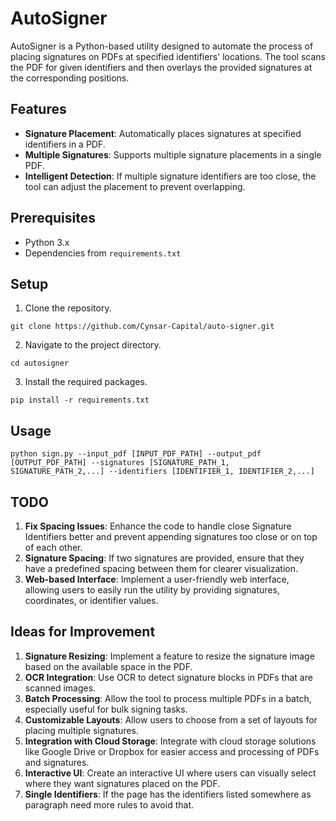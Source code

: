 

# AutoSigner


AutoSigner is a Python-based utility designed to automate the process of placing signatures on PDFs at specified identifiers' locations. The tool scans the PDF for given identifiers and then overlays the provided signatures at the corresponding positions.

## Features
- **Signature Placement**: Automatically places signatures at specified identifiers in a PDF.
- **Multiple Signatures**: Supports multiple signature placements in a single PDF.
- **Intelligent Detection**: If multiple signature identifiers are too close, the tool can adjust the placement to prevent overlapping.

## Prerequisites
- Python 3.x
- Dependencies from `requirements.txt`

## Setup
1. Clone the repository.
```
git clone https://github.com/Cynsar-Capital/auto-signer.git
```
2. Navigate to the project directory.
```
cd autosigner
```
3. Install the required packages.
```
pip install -r requirements.txt
```

## Usage
```
python sign.py --input_pdf [INPUT_PDF_PATH] --output_pdf [OUTPUT_PDF_PATH] --signatures [SIGNATURE_PATH_1, SIGNATURE_PATH_2,...] --identifiers [IDENTIFIER_1, IDENTIFIER_2,...]
```

## TODO
1. **Fix Spacing Issues**: Enhance the code to handle close Signature Identifiers better and prevent appending signatures too close or on top of each other.
2. **Signature Spacing**: If two signatures are provided, ensure that they have a predefined spacing between them for clearer visualization.
3. **Web-based Interface**: Implement a user-friendly web interface, allowing users to easily run the utility by providing signatures, coordinates, or identifier values.

## Ideas for Improvement
1. **Signature Resizing**: Implement a feature to resize the signature image based on the available space in the PDF.
2. **OCR Integration**: Use OCR to detect signature blocks in PDFs that are scanned images.
3. **Batch Processing**: Allow the tool to process multiple PDFs in a batch, especially useful for bulk signing tasks.
4. **Customizable Layouts**: Allow users to choose from a set of layouts for placing multiple signatures.
5. **Integration with Cloud Storage**: Integrate with cloud storage solutions like Google Drive or Dropbox for easier access and processing of PDFs and signatures.
6. **Interactive UI**: Create an interactive UI where users can visually select where they want signatures placed on the PDF.
7. **Single Identifiers**: If the page has the identifiers listed somewhere as paragraph need more rules to avoid that.

